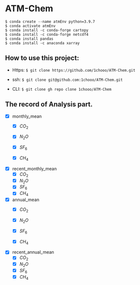 # ATM-Chem

``` vim
$ conda create --name atmEnv python=3.9.7
$ conda activate atmEnv
$ conda install -c conda-forge cartopy
$ conda install -c conda-forge netcdf4
$ conda install pandas
$ conda install -c anaconda xarray
```

## How to use this project:
- Https: `$ git clone https://github.com/1chooo/ATM-Chem.git`

- ssh: `$ git clone git@github.com:1chooo/ATM-Chem.git`

- CLI: `$ git clone gh repo clone 1chooo/ATM-Chem`

## The record of Analysis part.

* [x] monthly_mean
  * [x] $CO_2$
  * [x] $N_{2}O$
  * [x] $SF_6$
  * [x] $CH_4$


* [x] recent_monthly_mean
  * [x] $CO_2$
  * [x] $N_{2}O$
  * [x] $SF_6$
  * [x] $CH_4$

* [x] annual_mean
  * [x] $CO_2$
  * [x] $N_{2}O$
  * [x] $SF_6$
  * [x] $CH_4$


* [x] recent_annual_mean
  * [x] $CO_2$
  * [x] $N_{2}O$
  * [x] $SF_6$
  * [x] $CH_4$
